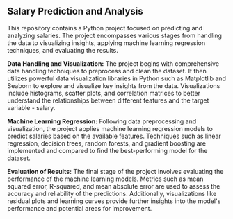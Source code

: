 **Salary Prediction and Analysis**
---
This repository contains a Python project focused on predicting and analyzing salaries. The project encompasses various stages from handling the data to visualizing insights, applying machine learning regression techniques, and evaluating the results.

**Data Handling and Visualization:**
The project begins with comprehensive data handling techniques to preprocess and clean the dataset. It then utilizes powerful data visualization libraries in Python such as Matplotlib and Seaborn to explore and visualize key insights from the data. Visualizations include histograms, scatter plots, and correlation matrices to better understand the relationships between different features and the target variable - salary.

**Machine Learning Regression:**
Following data preprocessing and visualization, the project applies machine learning regression models to predict salaries based on the available features. Techniques such as linear regression, decision trees, random forests, and gradient boosting are implemented and compared to find the best-performing model for the dataset.

**Evaluation of Results:**
The final stage of the project involves evaluating the performance of the machine learning models. Metrics such as mean squared error, R-squared, and mean absolute error are used to assess the accuracy and reliability of the predictions. Additionally, visualizations like residual plots and learning curves provide further insights into the model's performance and potential areas for improvement.
